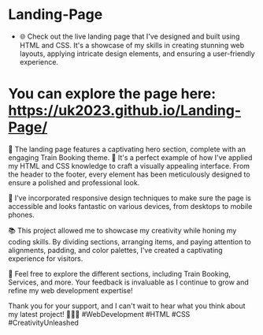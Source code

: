 # Landing-Page
* 🌐 Check out the live landing page that I've designed and built using HTML and CSS. It's a showcase of my skills in creating stunning web layouts, applying intricate design elements, and ensuring a user-friendly experience. 
# You can explore the page here: https://uk2023.github.io/Landing-Page/

🎨 The landing page features a captivating hero section, complete with an engaging Train Booking theme. 🚂 It's a perfect example of how I've applied my HTML and CSS knowledge to craft a visually appealing interface. From the header to the footer, every element has been meticulously designed to ensure a polished and professional look.

🌈 I've incorporated responsive design techniques to make sure the page is accessible and looks fantastic on various devices, from desktops to mobile phones.

📚 This project allowed me to showcase my creativity while honing my coding skills. By dividing sections, arranging items, and paying attention to alignments, padding, and color palettes, I've created a captivating experience for visitors.

📢 Feel free to explore the different sections, including Train Booking, Services, and more. Your feedback is invaluable as I continue to grow and refine my web development expertise!

Thank you for your support, and I can't wait to hear what you think about my latest project! 🙌👨‍💻 #WebDevelopment #HTML #CSS #CreativityUnleashed
